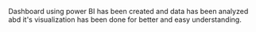 Dashboard using power BI has been created and data has been analyzed abd it's visualization has been done for better and easy understanding.
